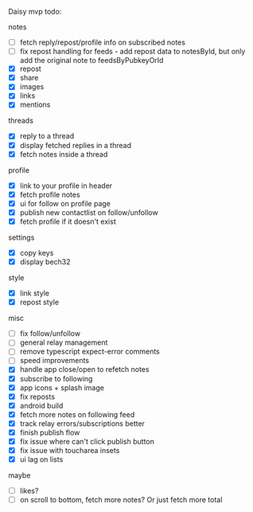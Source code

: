 Daisy mvp todo:

notes

- [ ] fetch reply/repost/profile info on subscribed notes
- [ ] fix repost handling for feeds - add repost data to notesById, but only add the original note to feedsByPubkeyOrId
- [x] repost
- [x] share
- [x] images
- [x] links
- [x] mentions

threads

- [x] reply to a thread
- [x] display fetched replies in a thread
- [x] fetch notes inside a thread

profile

- [x] link to your profile in header
- [x] fetch profile notes
- [x] ui for follow on profile page
- [x] publish new contactlist on follow/unfollow
- [x] fetch profile if it doesn't exist

settings

- [x] copy keys
- [x] display bech32

style

- [x] link style
- [x] repost style

misc

- [ ] fix follow/unfollow
- [ ] general relay management
- [ ] remove typescript expect-error comments
- [ ] speed improvements
- [x] handle app close/open to refetch notes
- [x] subscribe to following
- [x] app icons + splash image
- [x] fix reposts
- [x] android build
- [x] fetch more notes on following feed
- [x] track relay errors/subscriptions better
- [x] finish publish flow
- [x] fix issue where can't click publish button
- [x] fix issue with toucharea insets
- [x] ui lag on lists

maybe

- [ ] likes?
- [ ] on scroll to bottom, fetch more notes? Or just fetch more total
